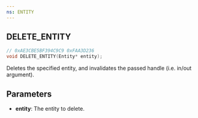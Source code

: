 ```yaml
---
ns: ENTITY
---
```


## DELETE_ENTITY

```c
// 0xAE3CBE5BF394C9C9 0xFAA3D236
void DELETE_ENTITY(Entity* entity);
```

Deletes the specified entity, and invalidates the passed handle (i.e. in/out argument).

## Parameters
- **entity**: The entity to delete.
